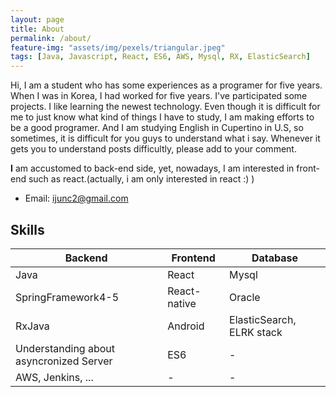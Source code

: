 ```yaml
---
layout: page
title: About
permalink: /about/
feature-img: "assets/img/pexels/triangular.jpeg"
tags: [Java, Javascript, React, ES6, AWS, Mysql, RX, ElasticSearch]
---
```


Hi, I am a student who has some experiences as a programer for five years. When I was in Korea, I had worked for five years. I've participated some projects. I like learning the newest technology. Even though it is difficult for me to just know what kind of things I have to study, I am making efforts to be a good programer. And I am studying English in Cupertino in U.S, so sometimes, it is difficult for you guys to understand what i say. Whenever it gets you to understand posts difficultly, please add to your comment.

**I** am accustomed to back-end side, yet, nowadays, I am interested in front-end such as react.(actually, i am only interested in react :) )

* Email: <ijunc2@gmail.com>

## Skills

|<center>Backend</center>|<center>Frontend</center>|<center>Database</center>|
|----|----|----|
|Java|React|Mysql|
|SpringFramework4-5|React-native|Oracle|
|RxJava|Android|ElasticSearch, ELRK stack|
|Understanding about asyncronized Server|ES6|-|
|AWS, Jenkins, ...|-|-|
